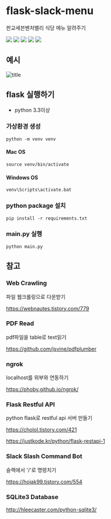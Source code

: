 # flask-slack-menu

판교세븐벤처밸리 식당 메뉴 알려주기

<div align="left">
<img src="https://img.shields.io/badge/slack-4A154B?logo=slack&logoColor=white">
<img src="https://img.shields.io/badge/python-3776AB?logo=python&logoColor=white"/>
<img src="https://img.shields.io/badge/flask-000000?logo=flask&logoColor=white"/>
<img src="https://img.shields.io/badge/amazon_AWS-232F3E?logo=amazonaws&logoColor=white">
<img src="https://img.shields.io/badge/mysql-4479A1?logo=mysql&logoColor=white">
</div>

## 예시

![title](https://github.com/alsrb968/slack_menu_bot/blob/master/img/img1.png)

## flask 실행하기

- python 3.3이상

### 가상환경 생성

    python -m venv venv
    
#### Mac OS

    source venv/bin/activate

#### Windows OS

    venv\Scripts\activate.bat

### python package 설치

    pip install -r requirements.txt

### main.py 실행

    python main.py

## 참고

### Web Crawling

파일 웹크롤링으로 다운받기

https://webnautes.tistory.com/779

### PDF Read

pdf파일을 table로 text읽기

https://github.com/jsvine/pdfplumber

### ngrok

localhost를 외부와 연동하기

https://phoby.github.io/ngrok/

### Flask Restful API

python flask로 restful api 서버 만들기

https://cholol.tistory.com/421

https://justkode.kr/python/flask-restapi-1

### Slack Slash Command Bot

슬랙에서 '/'로 명령치기

https://hojak99.tistory.com/554

### SQLite3 Database

http://hleecaster.com/python-sqlite3/
